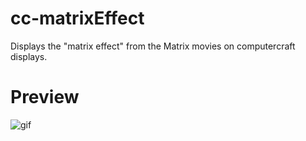 # cc-matrixEffect
Displays the "matrix effect" from the Matrix movies on computercraft displays.

# Preview
![gif](https://media2.giphy.com/media/4NdOnBdarQ9yYe6X2v/giphy.gif?cid=790b761153e50e1cc8c97a6c881a7cc6a1f5c9675083862c&rid=giphy.gif&ct=g)
